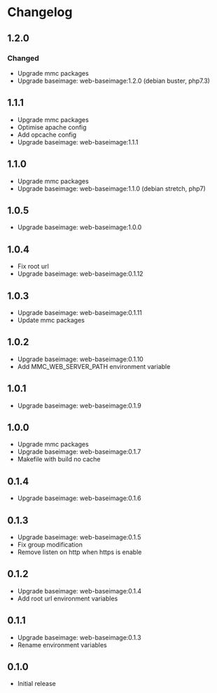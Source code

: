 # Changelog

## 1.2.0
### Changed
  - Upgrade mmc packages
  - Upgrade baseimage: web-baseimage:1.2.0 (debian buster, php7.3)

## 1.1.1
  - Upgrade mmc packages
  - Optimise apache config
  - Add opcache config
  - Upgrade baseimage: web-baseimage:1.1.1

## 1.1.0
  - Upgrade mmc packages
  - Upgrade baseimage: web-baseimage:1.1.0 (debian stretch, php7)

## 1.0.5
  - Upgrade baseimage: web-baseimage:1.0.0

## 1.0.4
  - Fix root url
  - Upgrade baseimage: web-baseimage:0.1.12

## 1.0.3
  - Upgrade baseimage: web-baseimage:0.1.11
  - Update mmc packages

## 1.0.2
  - Upgrade baseimage: web-baseimage:0.1.10
  - Add MMC_WEB_SERVER_PATH environment variable

## 1.0.1
  - Upgrade baseimage: web-baseimage:0.1.9

## 1.0.0
  - Upgrade mmc packages
  - Upgrade baseimage: web-baseimage:0.1.7
  - Makefile with build no cache

## 0.1.4
  - Upgrade baseimage: web-baseimage:0.1.6

## 0.1.3
  - Upgrade baseimage: web-baseimage:0.1.5
  - Fix group modification
  - Remove listen on http when https is enable

## 0.1.2
  - Upgrade baseimage: web-baseimage:0.1.4
  - Add root url environment variables

## 0.1.1
  - Upgrade baseimage: web-baseimage:0.1.3
  - Rename environment variables

## 0.1.0
  - Initial release
